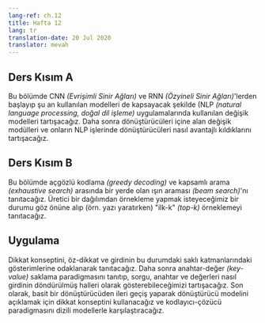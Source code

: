 ```yaml
---
lang-ref: ch.12
title: Hafta 12
lang: tr
translation-date: 20 Jul 2020
translator: mevah
---
```



## Ders Kısım A
<!--
In this section we discuss the various architectures used in NLP applications, beginning with CNNs, RNNs, and eventually covering the state of-the art architecture, transformers. We then discuss the various modules that comprise transformers and how they make transformers advantageous for NLP tasks. Finally, we discuss tricks that allow transformers to be trained effectively. 
-->
Bu bölümde CNN *(Evrişimli Sinir Ağları)* ve RNN *(Özyineli Sinir Ağları)*'lerden başlayıp şu an kullanılan modelleri de kapsayacak şekilde (NLP *(natural language processing, doğal dil işleme)* uygulamalarında kullanılan değişik modelleri tartışacağız. Daha sonra dönüştürücüleri içine alan değişik modülleri ve onların NLP işlerinde dönüştürücüleri nasıl avantajlı kıldıklarını tartışacağız.

## Ders Kısım B
<!--
In this section we introduce beam search as a middle ground betwen greedy decoding and exhaustive search. We consider the case of wanting to sample from the generative distribution (i.e. when generating text) and introduce "top-k" sampling. Subsequently, we introduce sequence to sequence models (with a transformer variant) and backtranslation. We then introduce unsupervised learning approaches for learning embeddings and discuss word2vec, GPT, and BERT.
-->
Bu bölümde açgözlü kodlama *(greedy decoding)* ve kapsamlı arama *(exhaustive search)* arasında bir yerde olan ışın araması *(beam search)*'nı tanıtacağız. Üretici bir dağılımdan örnekleme yapmak isteyeceğimiz bir durumu göz önüne alıp (örn. yazı yaratırken) "ilk-k" *(top-k)* örneklemeyi tanıtacağız.

## Uygulama
<!--
We introduce attention, focusing on self-attention and its hidden layer representations of the inputs. Then, we introduce the key-value store paradigm and discuss how to represent queries, keys, and values as rotations of an input. Finally, we use attention to interpret the transformer architecture, taking a forward pass through a basic transformer, and comparing the encoder-decoder paradigm to sequential architectures.
-->
Dikkat konseptini, öz-dikkat ve girdinin bu durumdaki saklı katmanlarındaki gösterimlerine odaklanarak tanıtacağız. Daha sonra anahtar-değer *(key-value)* saklama paradigmasını tanıtıp, sorgu, anahtar ve değerleri nasıl girdinin döndürülmüş halleri olarak gösterebileceğimizi tartışacağız. Son olarak, basit bir dönüştürücüden ileri geçiş yaparak dönüştürücü modelini açıklamak için dikkat konseptini kullanacağız ve kodlayıcı-çözücü paradigmasını dizili modellerle karşılaştıracağız.